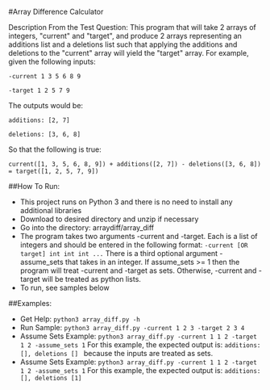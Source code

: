 #Array Difference Calculator

Description From the Test Question: This program that will take 2 arrays of integers, "current" and "target", and produce 2 arrays representing an additions list and a
deletions list such that applying the additions and deletions to the "current" array will yield the "target" array. For example, given the following
inputs:

``-current 1 3 5 6 8 9``

``-target 1 2 5 7 9``

The outputs would be:

``additions: [2, 7]``

``deletions: [3, 6, 8]``

So that the following is true:

``current([1, 3, 5, 6, 8, 9]) + additions([2, 7]) - deletions([3, 6, 8]) = target([1, 2, 5, 7, 9])``

##How To Run:
- This project runs on Python 3 and there is no need to install any additional libraries
- Download to desired directory and unzip if necessary
- Go into the directory: arraydiff/array_diff
- The program takes two arguments -current and -target. Each is a list of integers and should be entered in the following format:
   ``-current [OR target] int int int ...``
  There is a third optional argument -assume_sets that takes in an integer. If assume_sets >= 1 then the program will treat -current and -target as sets.
  Otherwise, -current and -target will be treated as python lists. 
 - To run, see samples below

##Examples:
- Get Help: ``python3 array_diff.py -h``
- Run Sample: ``python3 array_diff.py -current 1 2 3 -target 2 3 4``
- Assume Sets Example: ``python3 array_diff.py -current 1 1 2 -target 1 2 -assume_sets 1``
  For this example, the expected output is: ``additions: [], deletions [] `` because the inputs are treated as sets.
- Assume Sets Example: ``python3 array_diff.py -current 1 1 2 -target 1 2 -assume_sets 1``
  For this example, the expected output is: ``additions: [], deletions [1] ``
